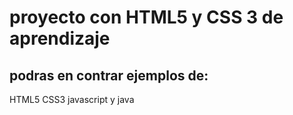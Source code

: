<h1> proyecto con HTML5 y CSS 3 de aprendizaje </h1>

<h2> podras en contrar ejemplos de:</h2>

<p>HTML5 CSS3 javascript y java</p>
